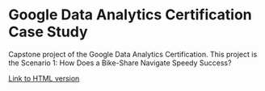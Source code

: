 # Google Data Analytics Certification Case Study  

Capstone project of the Google Data Analytics Certification. This project is the Scenario 1: How Does a Bike-Share Navigate Speedy Success?  
  
  
[Link to HTML version](https://admonlee.github.io/Google_DA_Cert_Case_Study.html)
